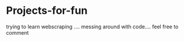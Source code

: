 # Projects-for-fun
trying to learn webscraping .... messing around with code.... feel free to comment 
